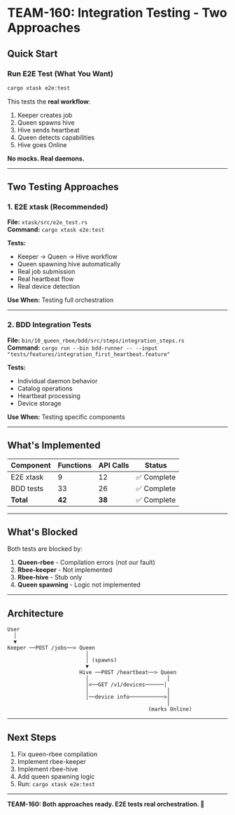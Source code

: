 # TEAM-160: Integration Testing - Two Approaches

## Quick Start

### Run E2E Test (What You Want)
```bash
cargo xtask e2e:test
```

This tests the **real workflow**:
1. Keeper creates job
2. Queen spawns hive
3. Hive sends heartbeat
4. Queen detects capabilities
5. Hive goes Online

**No mocks. Real daemons.**

---

## Two Testing Approaches

### 1. E2E xtask (Recommended)
**File:** `xtask/src/e2e_test.rs`  
**Command:** `cargo xtask e2e:test`

**Tests:**
- Keeper → Queen → Hive workflow
- Queen spawning hive automatically
- Real job submission
- Real heartbeat flow
- Real device detection

**Use When:** Testing full orchestration

---

### 2. BDD Integration Tests
**File:** `bin/10_queen_rbee/bdd/src/steps/integration_steps.rs`  
**Command:** `cargo run --bin bdd-runner -- --input "tests/features/integration_first_heartbeat.feature"`

**Tests:**
- Individual daemon behavior
- Catalog operations
- Heartbeat processing
- Device storage

**Use When:** Testing specific components

---

## What's Implemented

| Component | Functions | API Calls | Status |
|-----------|-----------|-----------|--------|
| E2E xtask | 9 | 12 | ✅ Complete |
| BDD tests | 33 | 26 | ✅ Complete |
| **Total** | **42** | **38** | ✅ Complete |

---

## What's Blocked

Both tests are blocked by:

1. **Queen-rbee** - Compilation errors (not our fault)
2. **Rbee-keeper** - Not implemented
3. **Rbee-hive** - Stub only
4. **Queen spawning** - Logic not implemented

---

## Architecture

```
User
  │
  ▼
Keeper ──POST /jobs──> Queen
                         │
                         │ (spawns)
                         ▼
                       Hive ──POST /heartbeat──> Queen
                         │                         │
                         │<──GET /v1/devices──────│
                         │                         │
                         │──device info───────────>│
                                                   │
                                             (marks Online)
```

---

## Next Steps

1. Fix queen-rbee compilation
2. Implement rbee-keeper
3. Implement rbee-hive
4. Add queen spawning logic
5. Run: `cargo xtask e2e:test`

---

**TEAM-160: Both approaches ready. E2E tests real orchestration. 🚀**
